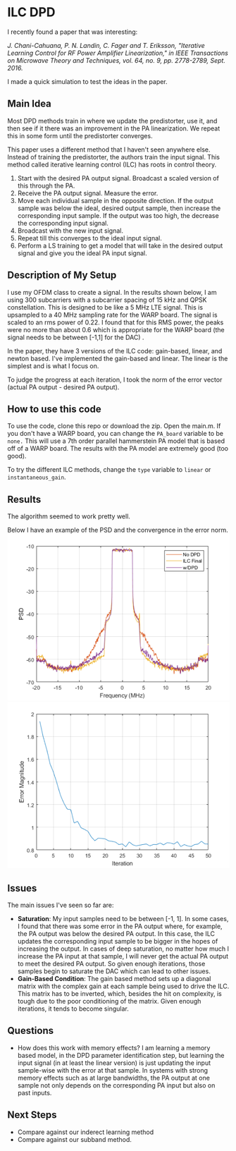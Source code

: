 # ILC DPD
I recently found a paper that was interesting:

*J. Chani-Cahuana, P. N. Landin, C. Fager and T. Eriksson, "Iterative Learning Control for RF Power Amplifier Linearization," in IEEE Transactions on Microwave Theory and Techniques, vol. 64, no. 9, pp. 2778-2789, Sept. 2016.*

I made a quick simulation to test the ideas in the paper.

## Main Idea
Most DPD methods train in where we update the predistorter, use it, and then see if it there was an improvement in the PA linearization. We repeat this in some form until the predistorter converges. 

This paper uses a different method that I haven't seen anywhere else. Instead of training the predistorter, the authors train the input signal. This method called iterative learning control (ILC) has roots in control theory.

1. Start with the desired PA output signal. Broadcast a scaled version of this through the PA.
2. Receive the PA output signal. Measure the error. 
3. Move each individual sample in the opposite direction. If the output sample was below the ideal, desired output sample, then increase the corresponding input sample. If the output was too high, the decrease the corresponding input signal.
4. Broadcast with the new input signal. 
5. Repeat till this converges to the ideal input signal.
6. Perform a LS training to get a model that will take in the desired output signal and give you the ideal PA input signal. 

## Description of My Setup
I use my OFDM class to create a signal. In the results shown below, I am using 300 subcarriers with a subcarrier spacing of 15 kHz and QPSK constellation. This is designed to be like a 5 MHz LTE signal. This is upsampled to a 40 MHz sampling rate for the WARP board. The signal is scaled to an rms power of 0.22. I found that for this RMS power, the peaks were no more than about 0.6 which is appropriate for the WARP board (the signal needs to be between [-1,1] for the DAC) . 

In the paper, they have 3 versions of the ILC code: gain-based, linear, and newton based. I've implemented the gain-based and linear. The linear is the simplest and is what I focus on.

To judge the progress at each iteration, I took the norm of the error vector (actual PA output - desired PA output). 

## How to use this code
To use the code, clone this repo or download the zip. Open the main.m. If you don't have a WARP board, you can change the `PA_board` variable to be `none.` This will use a 7th order parallel hammerstein PA model that is based off of a WARP board. The results with the PA model are extremely good (too good). 

To try the different ILC methods, change the `type` variable to `linear` or `instantaneous_gain`.

## Results
The algorithm seemed to work pretty well.

Below I have an example of the PSD and the convergence in the error norm. 
![psd](https://raw.githubusercontent.com/ctarver/ILC-DPD-WARP/master/Results/psd_result.png?token=ACLnMfe0UzkWZ6Ec8JeelufTWlI5Vlddks5bYeMxwA%3D%3D "PSD")
![error](https://raw.githubusercontent.com/ctarver/ILC-DPD-WARP/master/Results/error_norm.png?token=ACLnMQrY9Z-V2EZojvUVIhtXSqJHYVbJks5bYeNPwA%3D%3D "Error vs iteration")



## Issues
The main issues I've seen so far are:
 - **Saturation**: My input samples need to be between [-1, 1]. In some cases, I found that there was some error in the PA output where, for example, the PA output was below the desired PA output. In this case, the ILC updates the corresponding input sample to be bigger in the hopes of increasing the output. In cases of deep saturation, no matter how much I increase the PA input at that sample, I will never get the actual PA output to meet the desired PA output. So given enough iterations, those samples begin to saturate the DAC which can lead to other issues. 
 - **Gain-Based Condition**: The gain based method sets up a diagonal matrix with the complex gain at each sample being used to drive the ILC. This matrix has to be inverted, which, besides the hit on complexity, is tough due to the poor conditioning of the matrix. Given enough iterations, it tends to become singular. 
 
## Questions
 - How does this work with memory effects? I am learning a memory based model, in the DPD parameter identification step, but learning the input signal (in at least the linear version) is just updating the input sample-wise with the error at that sample. In systems with strong memory effects such as at large bandwidths, the PA output at one sample not only depends on the corresponding PA input but also on past inputs. 


## Next Steps
- Compare against our inderect learning method 
- Compare against our subband method. 



